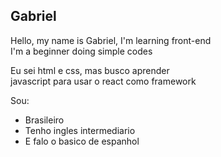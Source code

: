<!DOCTYPE html>
<html lang="en">
<head>
    <meta charset="UTF-8">
    <meta name="viewport" content="width=device-width, initial-scale=1.0">
</head>
<body>
    <h2>Gabriel</h2>
    <p>Hello, my name is Gabriel, I'm learning front-end<br> I'm a beginner doing simple codes</p>
    <p>Eu sei html e css, mas busco aprender<br>javascript para usar o react como framework</p>
    <p>Sou:</p>
    <ul>
        <li>Brasileiro</li>
        <li>Tenho ingles intermediario</li>
        <li>E falo o basico de espanhol</li>
</body>
</html>
